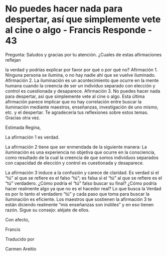 # No puedes hacer nada para despertar, así que simplemente vete al cine o algo - Francis Responde - 43

Pregunta: Saludos y gracias por tu atención. ¿Cuales de estas afirmaciones reflejan

la verdad y podrías explicar por favor por qué o por qué no? Afirmación 1. Ninguna persona se ilumina, o no hay nadie ahí que se vuelve iluminado. Afirmación 2. La iluminación es un acontecimiento que ocurre en la mente humana cuando la creencia de ser un individuo separado con elección y control es cuestionada y desaparece. Afirmación 3. No puedes hacer nada para despertar, así que simplemente vete al cine o algo. Esta última afirmación parece implicar que no hay correlación entre buscar la iluminación mediante maestros, enseñanzas, investigación de uno mismo, etc. y el despertar. Te agradecería tus reflexiones sobre estos temas. Gracias otra vez.

Estimada Regina,

La afirmación 1 es verdad.

La afirmación 2 tiene que ser enmendada de la siguiente manera: La iluminación es una experiencia no objetiva que ocurre en la consciencia, como resultado de la cual la creencia de que somos individuos separados con capacidad de elección y control es cuestionada y desaparece.

La afirmación 3 induce a la confusión y carece de claridad. Es verdad si el “tú” al que se refiere es el falso “tú”; es falsa si el “tú” al que se refiere es el “tú” verdadero. ¿Cómo podría el “tú” falso buscar su final? ¿Cómo podría hacer realmente algo ya que no es el hacedor real? Lo que busca la Verdad es por lo tanto el verdadero “tú” y cada paso que toma para buscar la iluminación es eficiente. Los maestros que sostienen la afirmación 3 te están diciendo realmente “mis enseñanzas son inútiles” y en eso tienen razón. Sigue su consejo: aléjate de ellos.

Con afecto,

Francis

Traducido por

Carmen Areitio

